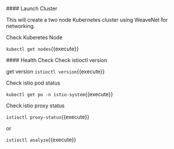 #### Launch Cluster

This will create a two node Kubernetes cluster using WeaveNet for networking.

Check Kuberetes Node

`kubectl get nodes`{{execute}}

#### Health Check
Check istioctl version

get version `istioctl version`{{execute}}

Check istio pod status

`kubectl get po -n istio-system`{{execute}}

Check istio proxy status

`istioctl proxy-status`{{execute}}

or

`istioctl analyze`{{execute}}
